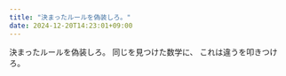 ```yaml
---
title: "決まったルールを偽装しろ。"
date: 2024-12-20T14:23:01+09:00
---
```

決まったルールを偽装しろ。
同じを見つけた数学に、
これは違うを叩きつけろ。
